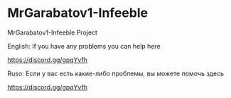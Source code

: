 # MrGarabatov1-Infeeble
MrGarabatov1-Infeeble Project

English:
If you have any problems you can help here

https://discord.gg/gpqYvfh

Ruso:
Если у вас есть какие-либо проблемы, вы можете помочь здесь

https://discord.gg/gpqYvfh
